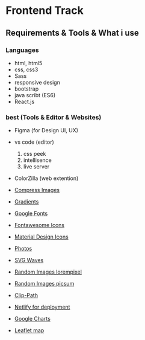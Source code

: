 # Frontend Track 
## Requirements & Tools & What i use 

### Languages 
- html, html5
- css, css3
- Sass 
- responsive design
- bootstrap 
- java scribt (ES6)
- React.js

### best (Tools & Editor & Websites)  
- Figma (for Design UI, UX)

- vs code (editor) 
    1. css peek
    2. intellisence
    3. live server
    
- ColorZilla (web extention)

- [Compress Images](https://tinypng.com/)
- [Gradients](https://uigradients.com/#WitchingHour)
- [Google Fonts](https://fonts.google.com/) 
- [Fontawesome Icons](https://fontawesome.com/v4.7.0/icons/)
- [Material Design Icons](https://materialdesignicons.com/)
- [Photos](https://www.pexels.com/) 
- [SVG Waves](https://getwaves.io/) 
- [Random Images lorempixel](http://lorempixel.com/)
- [Random Images picsum](https://picsum.photos/)
- [Clip-Path](https://bennettfeely.com/clippy/)
- [Netlify for deployment](https://www.netlify.com) 
- [Google Charts](https://developers.google.com/chart/)
- [Leaflet map](https://leafletjs.com/) 
